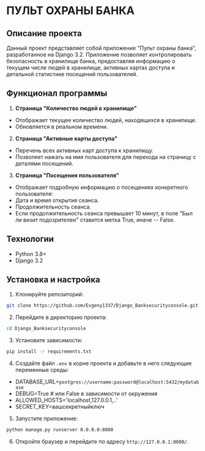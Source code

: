 
# ПУЛЬТ ОХРАНЫ БАНКА

## Описание проекта

Данный проект представляет собой приложение "Пульт охраны банка", разработанное на Django 3.2\. Приложение позволяет контролировать безопасность в хранилище банка, предоставляя информацию о текущем числе людей в хранилище, активных картах доступа и детальной статистике посещений пользователей.

## Функционал программы

1. **Страница "Количество людей в хранилище"**

- Отображает текущее количество людей, находящихся в хранилище.
- Обновляется в реальном времени.

2. **Страница "Активные карты доступа"**

- Перечень всех активных карт доступа к хранилищу.
- Позволяет нажать на имя пользователя для перехода на страницу с деталями посещений.

3. **Страница "Посещения пользователя"**

- Отображает подробную информацию о посещениях конкретного пользователя:
- Дата и время открытия сеанса.
- Продолжительность сеанса.
- Если продолжительность сеанса превышает 10 минут, в поле "Был ли визит подозрителен" ставится метка True, иначе -- False.

## Технологии

- Python 3.8+
- Django 3.2

## Установка и настройка

1. Клонируйте репозиторий:

```bash
git clone https://github.com/Evgeny1337/Django_Banksecurityconsole.git
```

2. Перейдите в директорию проекта:

```bash
cd Django_Banksecurityconsole
```

3. Установите зависимости:

```bash
pip install -r requirements.txt
```

4. Создайте файл `.env` в корне проекта и добавьте в него следующие переменные среды:

- DATABASE_URL=`postgres://username:password@localhost:5432/mydatabase`
- DEBUG=True # или False в зависимости от окружения
- ALLOWED_HOSTS='localhost,127.0.0.1,..'
- SECRET_KEY=вашсекретныйключ

5. Запустите приложение:

```bash
python manage.py runserver 0.0.0.0:8000
```

6. Откройте браузер и перейдите по адресу `http://127.0.0.1:8000/`.

